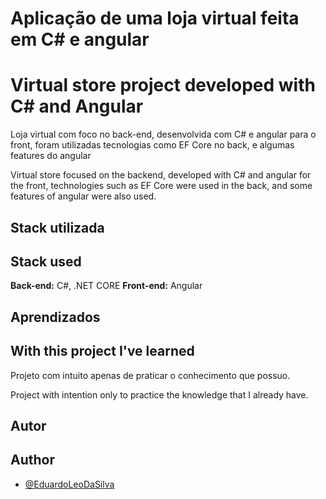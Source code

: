 
# Aplicação de uma loja virtual feita em C# e angular
# Virtual store project developed with C# and Angular

Loja virtual com foco no back-end, desenvolvida com C# e angular para o front, foram utilizadas tecnologias como EF Core no back, e algumas features do angular

Virtual store focused on the backend, developed with C# and angular for the front, technologies such as EF Core were used in the back, and some features of angular were also used.

## Stack utilizada
## Stack used

**Back-end:** C#, .NET CORE
**Front-end:** Angular


## Aprendizados
## With this project I've learned

Projeto com intuito apenas de praticar o conhecimento que possuo.

Project with intention only to practice the knowledge that I already have.



## Autor
## Author

- [@EduardoLeoDaSilva](https://github.com/EduardoLeoDaSilva)

